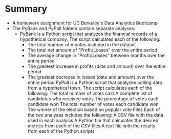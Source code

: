 # Summary

- A homework assignment for UC Berkeley's Data Analytics Bootcamp
- The PyBank and PyPoll folders contain separate analyses:
  - PyBank is a Python script that analyzes the financial records of a hypothetical company. The script calculates each of the following:
    - The total number of months included in the dataset
    - The total net amount of "Profit/Losses" over the entire period
    - The average change in "Profit/Losses" between months over the entire period
    - The greatest increase in profits (date and amount) over the entire period
    - The greatest decrease in losses (date and amount) over the entire period
PyPoll is a Python script that analyzes polling data from a hypothetical town. The script calculates each of the following:
The total number of votes cast
A complete list of candidates who received votes
The percentage of votes each candidate won
The total number of votes each candidate won
The winner of the election based on popular vote
Files
Each of the two analyses includes the following:
A CSV file with the data used in each analysis
A Python file that calculates the desired metrics from each of the CSV files
A text file with the results from each of the Python scripts
